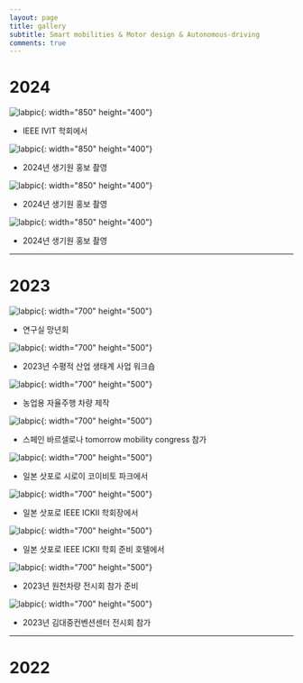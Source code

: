 ```yaml
---
layout: page
title: gallery
subtitle: Smart mobilities & Motor design & Autonomous-driving
comments: true
---
```


# 2024

![labpic](https://github.com/hrchalab/hrchalab.github.io/blob/master/assets/img/20240602_IVIT.jpg?raw=true){: width="850" height="400"}
- IEEE IVIT 학회에서

![labpic](https://github.com/hrchalab/hrchalab.github.io/blob/master/assets/img/20240529_홍보.jpg?raw=true){: width="850" height="400"}
- 2024년 생기원 홍보 촬영

![labpic](https://github.com/hrchalab/hrchalab.github.io/blob/master/assets/img/20240529_102603.jpg?raw=true){: width="850" height="400"}
- 2024년 생기원 홍보 촬영

![labpic](https://github.com/hrchalab/hrchalab.github.io/blob/master/assets/img/20240517_홍보.jpg?raw=true){: width="850" height="400"}
- 2024년 생기원 홍보 촬영

---

# 2023
![labpic](https://github.com/hrchalab/hrchalab.github.io/blob/master/assets/img/20231228_망년회.jpg?raw=true){: width="700" height="500"}
- 연구실 망년회

![labpic](https://github.com/hrchalab/hrchalab.github.io/blob/master/assets/img/Aboutus.jpg?raw=true){: width="700" height="500"}
- 2023년 수평적 산업 생태계 사업 워크숍

![labpic](https://github.com/hrchalab/hrchalab.github.io/blob/master/assets/img/20231206_농업.jpg?raw=true){: width="700" height="500"}
- 농업용 자율주행 차량 제작

![labpic](https://github.com/hrchalab/hrchalab.github.io/blob/master/assets/img/20231107_스페인.jpg?raw=true){: width="700" height="500"}
- 스페인 바르셀로나 tomorrow mobility congress 참가

![labpic](https://github.com/hrchalab/hrchalab.github.io/blob/master/assets/img/20230812_ICKII.jpg?raw=true){: width="700" height="500"}
- 일본 삿포로 시로이 코이비토 파크에서

![labpic](https://github.com/hrchalab/hrchalab.github.io/blob/master/assets/img/20230812_ICKII2.jpg?raw=true){: width="700" height="500"}
- 일본 삿포로 IEEE ICKII 학회장에서

![labpic](https://github.com/hrchalab/hrchalab.github.io/blob/master/assets/img/20230811_ICKII.jpg?raw=true){: width="700" height="500"}
- 일본 삿포로 IEEE ICKII 학회 준비 호텔에서

![labpic](https://github.com/hrchalab/hrchalab.github.io/blob/master/assets/img/20230329_김대중2.jpg?raw=true){: width="700" height="500"}
- 2023년 원천차량 전시회 참가 준비

![labpic](https://github.com/hrchalab/hrchalab.github.io/blob/master/assets/img/20230329_김대중.jpg?raw=true){: width="700" height="500"}
- 2023년 김대중컨벤션센터 전시회 참가
---

# 2022


